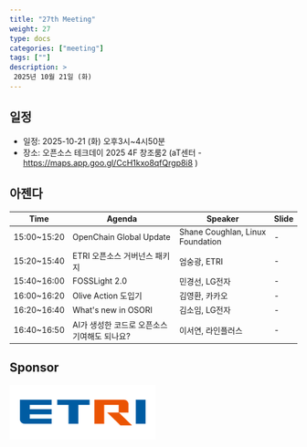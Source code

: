 ```yaml
---
title: "27th Meeting"
weight: 27
type: docs
categories: ["meeting"]
tags: [""]
description: >
 2025년 10월 21일 (화)
---
```


## 일정

* 일정: 2025-10-21 (화) 오후3시~4시50분
* 장소: 오픈소스 테크데이 2025 4F 창조룸2 (aT센터 - https://maps.app.goo.gl/CcH1kxo8qfQrgp8i8 )

## 아젠다

| Time        | Agenda                        | Speaker                          | Slide |
|-------------|-------------------------------|----------------------------------|-------|
| 15:00~15:20 | OpenChain Global Update              | Shane Coughlan, Linux Foundation             | -     |
| 15:20~15:40 | ETRI 오픈소스 거버넌스 패키지      | 엄숭광, ETRI | - |
| 15:40~16:00 | FOSSLight 2.0        | 민경선, LG전자                  | - |
| 16:00~16:20 | Olive Action 도입기        | 김영환, 카카오                    | - |
| 16:20~16:40 | What's new in OSORI                    | 김소임, LG전자                              | -     |
| 16:40~16:50 | AI가 생성한 코드로 오픈소스 기여해도 되나요? | 이서연, 라인플러스                | -  |


## Sponsor

![](../../images/content/about/logo/etri.png)
